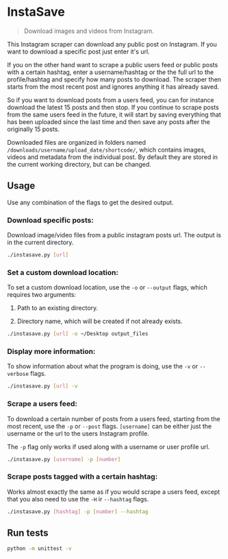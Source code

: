 # InstaSave

> Download images and videos from Instagram.

This Instagram scraper can download any public post on Instagram. If you want to download a specific post just enter it's url.

If you on the other hand want to scrape a public users feed or public posts with a certain hashtag, enter a username/hashtag or the the full url to the profile/hashtag and specify how many posts to download. The scraper then starts from the most recent post and ignores anything it has already saved.

So if you want to download posts from a users feed, you can for instance download the latest 15 posts and then stop. If you continue to scrape posts from the same users feed in the future, it will start by saving everything that has been uploaded since the last time and then save any posts after the originally 15 posts.

Downloaded files are organized in folders named `/downloads/username/upload_date/shortcode/`, which contains images, videos and metadata from the individual post. By default they are stored in the current working directory, but can be changed.

## Usage

Use any combination of the flags to get the desired output.

### Download specific posts:

Download image/video files from a public instagram posts url. The output is in the current directory.

```sh
./instasave.py [url]
```

### Set a custom download location:

To set a custom download location, use the `-o` or `--output` flags, which requires two arguments:

1. Path to an existing directory.

2. Directory name, which will be created if not already exists.

```sh
./instasave.py [url] -o ~/Desktop output_files
```

### Display more information:

To show information about what the program is doing, use the `-v` or `--verbose` flags.

```sh
./instasave.py [url] -v
```

### Scrape a users feed:

To download a certain number of posts from a users feed, starting from the most recent, use the `-p` or `--post` flags. `[username]` can be either just the username or the url to the users Instagram profile.

The `-p` flag only works if used along with a username or user profile url.

```sh
./instasave.py [username] -p [number]
```

### Scrape posts tagged with a certain hashtag:

Works almost exactly the same as if you would scrape a users feed, except that you also need to use the `-H` ir `--hashtag` flags.

```sh
./instasave.py [hashtag] -p [number] --hashtag
```

## Run tests

```sh
python -m unittest -v
```
